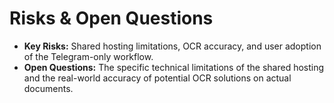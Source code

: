 # **Risks & Open Questions**
* **Key Risks:** Shared hosting limitations, OCR accuracy, and user adoption of the Telegram-only workflow.
* **Open Questions:** The specific technical limitations of the shared hosting and the real-world accuracy of potential OCR solutions on actual documents.
